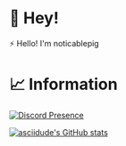 # 👋 Hey!
⚡ Hello! I'm noticablepig

# 📈 Information
[![Discord Presence](https://lanyard-profile-readme.vercel.app/api/801469073535139860)](https://discord.com/users/801469073535139860)

[![asciidude's GitHub stats](https://github-readme-stats.vercel.app/api?username=asciidude)](https://github.com/anuraghazra/github-readme-stats)
